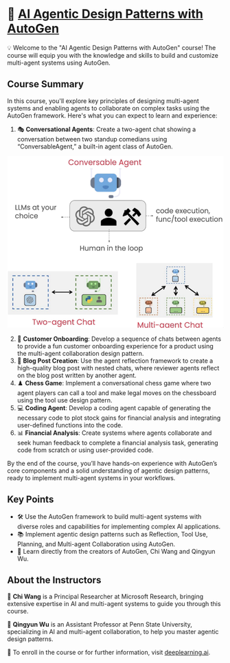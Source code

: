 # 🤖 [AI Agentic Design Patterns with AutoGen](https://www.deeplearning.ai/short-courses/ai-agentic-design-patterns-with-autogen/)

💡 Welcome to the "AI Agentic Design Patterns with AutoGen" course! The course will equip you with the knowledge and skills to build and customize multi-agent systems using AutoGen.

## Course Summary
In this course, you'll explore key principles of designing multi-agent systems and enabling agents to collaborate on complex tasks using the AutoGen framework. Here's what you can expect to learn and experience:

1. 🎭 **Conversational Agents**: Create a two-agent chat showing a conversation between two standup comedians using “ConversableAgent,” a built-in agent class of AutoGen.
<p align="center">
<img src="images/l1.png" height="400"> 
</p>

2. 🎉 **Customer Onboarding**: Develop a sequence of chats between agents to provide a fun customer onboarding experience for a product using the multi-agent collaboration design pattern.
3. 📝 **Blog Post Creation**: Use the agent reflection framework to create a high-quality blog post with nested chats, where reviewer agents reflect on the blog post written by another agent.
4. ♟️ **Chess Game**: Implement a conversational chess game where two agent players can call a tool and make legal moves on the chessboard using the tool use design pattern.
5. 💻 **Coding Agent**: Develop a coding agent capable of generating the necessary code to plot stock gains for financial analysis and integrating user-defined functions into the code.
6. 📊 **Financial Analysis**: Create systems where agents collaborate and seek human feedback to complete a financial analysis task, generating code from scratch or using user-provided code.

By the end of the course, you’ll have hands-on experience with AutoGen’s core components and a solid understanding of agentic design patterns, ready to implement multi-agent systems in your workflows.

## Key Points
- 🛠️ Use the AutoGen framework to build multi-agent systems with diverse roles and capabilities for implementing complex AI applications.
- 📚 Implement agentic design patterns such as Reflection, Tool Use, Planning, and Multi-agent Collaboration using AutoGen.
- 🌟 Learn directly from the creators of AutoGen, Chi Wang and Qingyun Wu.

## About the Instructors
🌟 **Chi Wang** is a Principal Researcher at Microsoft Research, bringing extensive expertise in AI and multi-agent systems to guide you through this course.

🌟 **Qingyun Wu** is an Assistant Professor at Penn State University, specializing in AI and multi-agent collaboration, to help you master agentic design patterns.

🔗 To enroll in the course or for further information, visit [deeplearning.ai](https://www.deeplearning.ai/short-courses/).
